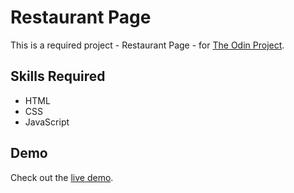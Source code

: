# Restaurant Page

This is a required project - Restaurant Page - for [The Odin Project](https://www.theodinproject.com/).

## Skills Required
- HTML
- CSS
- JavaScript

## Demo
Check out the [live demo](https://sjdumas.github.io/restaurant-page).